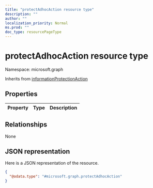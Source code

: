 ```yaml
---
title: "protectAdhocAction resource type"
description: ""
author: ""
localization_priority: Normal
ms.prod: ""
doc_type: resourcePageType
---
```


# protectAdhocAction resource type


Namespace: microsoft.graph




Inherits from [informationProtectionAction](../resources/informationprotectionaction.md)

## Properties
|Property|Type|Description|
|:---|:---|:---|

## Relationships
None

## JSON representation
Here is a JSON representation of the resource.
<!-- {
  "blockType": "resource",
  "@odata.type": "microsoft.graph.protectAdhocAction"
}
-->
``` json
{
  "@odata.type": "#microsoft.graph.protectAdhocAction"
}
```

